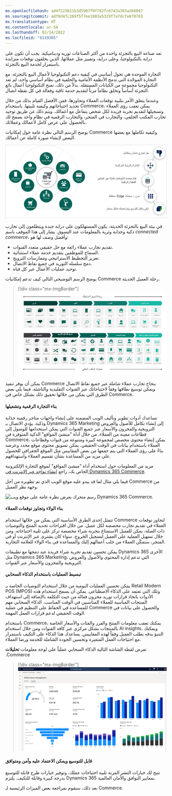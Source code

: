 ```yaml
---
ms.openlocfilehash: ad4f223811b3d5907f9f782fc6742a393a266007
ms.sourcegitcommit: adf8d4fc269f5f7ee1803a5329f7a7dcfe6f8783
ms.translationtype: HT
ms.contentlocale: ar-SA
ms.lasthandoff: 02/14/2022
ms.locfileid: "8119305"
---
```

تعد صناعة البيع بالتجزئة واحدة من أكثر الصناعات ثورية وديناميكية. يجب أن تكون على دراية بالتكنولوجيا، وعلى دراية، وتمييز مثل عملائها، الذين يخلقون توقعات متزايدة باستمرار لخدمة البيع بالتجزئة.

التجارة الموحدة هي تحول أساسي في كيفية دعم التكنولوجيا لأعمال البيع بالتجزئة. مع التجارة الموحّدة التي تدمج الأنظمة الأمامية والخلفية في نظام أساسي واحد، لم تعد التكنولوجيا مجموعة من الكيانات المستقلة. بدلاً من ذلك، تمنح التكنولوجيا أعمال بائع التجزئة أساساً وتخلق نظاماً مرناً لتقديم خدمة ثاقبة وفعالة في كل نقطة اتصال.

وعندما يتعلق الأمر بتلبية توقعات العملاء وتجاوزها، فمن الأفضل القيام بذلك من خلال تحديد احتياجاتهم وكيفية تلبيتها. باستخدام Commerce، يمكن تعقب رؤى العملاء وتسجيلها لتقديم تجربة فريدة لكل شخص يتفاعل مع أعمالك. ويتم ذلك عن طريق توحيد تجارب المكتب الخلفي، والتجارب في المتجر، والتجارب الرقمية في نظام واحد يسمح لك بالحصول على عرض كامل لأعمالك وعملائك. 

يوضح الرسم التالي نظرة عامة حول إمكانيات Commerce وكيفية تكاملها مع بعضها البعض لإنشاء صورة كاملة عن أعمالك.

[![‎رسم يُظهر نظرة عامة على إمكانيات Dynamics 365 Commerce.](../media/m14-overview.png)](../media/m14-overview.png#lightbox)  

في بيئة البيع بالتجزئة الحديثة، يكون المستهلكون على دراية جيدة ويتطلعون إلى تجارب ذكية وجذابة وثرية بالمعلومات عند التسوق. يشار إلى هذا الموقف باسم *connected commerce*، وأفضل وصف لها هو:

- تقديم تجارب عملاء رائعة مع حل حقيقي متعدد القنوات.
- السماح للموظفين بتقديم خدمة عملاء استثنائية.
- تعزيز التخطيط الاستراتيجي وممارسات الترويج.
- دمج سلسلة التوريد في جميع نقاط الاتصال.
- توحيد عمليات الأعمال عبر كل قناة.

يوضح الرسم التوضيحي التالي كيف تدعم إمكانيات Commerce رحلة العميل الحديثة.
 
> [!div class="mx-imgBorder"]
> [![رسم يوضح رحلة العميل الحديثة النموذجية.](../media/m14-capabilities.png)](../media/m14-capabilities.png#lightbox)

يمكن أن يوفر تنفيذ Commerce بنجاح تجارب عملاء شاملة عبر جميع نقاط الاتصال ويمكن توسيع نطاقها وفقاً لاحتياجاتك عبر القنوات التقليدية والناشئة. فيما يلي بعض الطرق التي يمكن من خلالها تحقيق ذلك بشكل خاص في Commerce. 

#### <a name="build-and-run-digital-commerce"></a>بناء التجارة الرقمية وتشغيلها

تساعدك أدوات تطوير وتأليف الويب المضمنة على إنشاء واجهات متاجر رقمية جذابة وذكية. يؤدي الاتصال بـ Dynamics 365 Marketing إلى إنشاء تكامل للأصول والعروض الترويجية والمخزون والأسعار عبر جميع القنوات التي يمكن استخدامها للوصول إلى قطاعات معينة من العملاء. من خلال أداة "منشئ المواقع" الذكية المتوفرة في Commerce، يمكن إنشاء محتوى مخصص لمجموعة كبيرة ومتنوعة من قنوات وقطاعات العملاء باستخدام بيانات في الوقت الحقيقي. يمكن تسويق محتوى موقع محدد وعرضه بناءً على رؤى العملاء التي يتم جمعها من بعض المقاييس مثل الموقع الجغرافي للحصول على مزيد من المساعدة بشأن تقسيم العملاء واستهدافهم. 

مزيد من المعلومات حول استخدام أداة "منشئ المواقع" لموقع التجارة الإلكترونية الخاص بك، راجع [إنشاء تواجد عبر الإنترنت في Dynamics 365 Commerce](/learn/modules/create-online-presence/?azure-portal=true).

فيما يلي مثال لما قد يبدو عليه موقع الويب الذي تم تطويره من أجل Commerce من وجهة نظر العميل.

![رسم متحرك يعرض نظرة عامة على موقع ويب Dynamics 365 Commerce.](../media/commerce.gif)  

#### <a name="build-loyalty-and-exceed-customer-expectations"></a>بناء الولاء وتجاوز توقعات العملاء

تتمثل إحدى الطرق الأساسية التي يمكن من خلالها استخدام Commerce لتجاوز توقعات العملاء في تقديم تجارب مخصصة لكل عميل. من خلال اقتراحات تحديد المنتج والتوصيات ذات الصلة، يمكن للعميل الاستمتاع بتجربة شراء مخصصة تركز على تلبية احتياجاته. ومن خلال تسهيل العملية على العميل لتسجيل الخروج، سواء كان يشترى عبر الإنترنت أو في المتجر، ستمكّن العملاء من جلب أعمالهم إليك والمساعدة في بناء الولاء للعلامة التجارية. 

يمكن تحسين تقديم تجربة شراء فريدة عند دمجها مع تطبيقات Dynamics 365 الأخرى مثل Dynamics 365 Marketing، التي تدعم إدارة المحتوى والأصول والعروض الترويجية والمخزون والأسعار عبر القنوات.

#### <a name="streamline-operations-with-cloud-intelligence"></a>تبسيط العمليات باستخدام الذكاء السحابي

يمكن تحسين العمليات اليومية من خلال استخدام التوصيات الخاصة بـ Retail Modern POS (MPOS) وتلك التي تعتمد على الذكاء الاصطناعي. يمكن أن يسمح استخدام هذه الأدوات باتخاذ قرارات توريد مخزون فعالة من حيث التكلفة بالإضافة إلى استهداف المنتجات المناسبة للعملاء المناسبين في الوقت المناسب. الذكاء السحابي مهم للمساعدة في الحفاظ على التنظيم في عملية Commerce والحصول على بيانات في الوقت الحقيقي لدعم قرارات العمل المهمة. 

باستخدام Commerce، يمكنك تعقب معلومات المنتج والفرز والفئات والأسعار الخاصة بالمنتجات بشكل مركزي عبر كافة القنوات ومن خلال استخدام AI insights، ويمكنك التنبؤ بدقه بطلب العميل وفقاً لهذه المقاييس. يساعدك هذا الذكاء على التكيف باستمرار مع احتياجات العمل المتغيرة وتحسين الجودة الشاملة للخدمة ورضا العملاء. 

تعرض ‬‏‫لقطة الشاشة التالية الذكاء السحابي عملياً على لوحة معلومات **تحليلات** Commerce.

> [!div class="mx-imgBorder"]
> [![لقطة شاشة للوحة معلومات تحليلات Dynamics 365 Commerce.](../media/m14-commerce-intelligence.png)](../media/m14-commerce-intelligence.png#lightbox)

#### <a name="extensible-dependable-secure-and-compliant"></a>قابل للتوسيع ويمكن الاعتماد عليه وآمن ومتوافق

تتيح لك خيارات النشر المرنة تلبية احتياجات عملك، وتوفير خيارات طرح قابلة للتوسيع بدرجة كبيرة وقابلة للتكيف. يلتزم Dynamics 365 بمعايير التوافق والأمان العالمية.

بعد ذلك، ستقوم بمراجعة بعض الميزات الرئيسية لـ Commerce.

